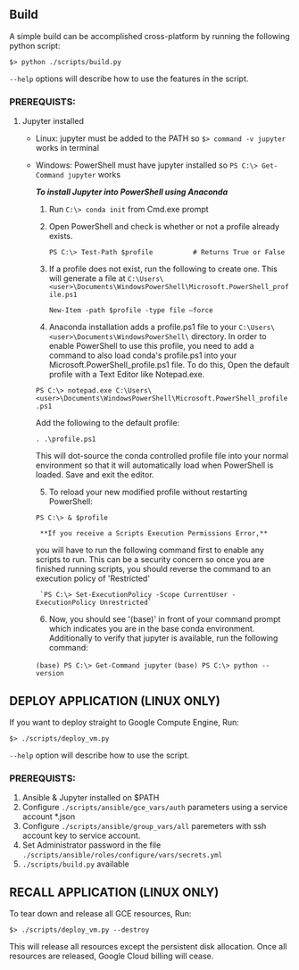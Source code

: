 ## Build
A simple build can be accomplished cross-platform by running the following python script:

`$> python ./scripts/build.py`

`--help` options will describe how to use the features in the script.

### PREREQUISTS:

1. Jupyter installed
    - Linux: jupyter must be added to the PATH so `$> command -v jupyter` works in terminal
    - Windows: PowerShell must have jupyter installed so `PS C:\> Get-Command jupyter` works

        ***To install Jupyter into PowerShell using Anaconda***
        1. Run `C:\> conda init` from Cmd.exe prompt

        2. Open PowerShell and check is whether or not a profile already exists.

            `PS C:\> Test-Path $profile          # Returns True or False`

        3. If a profile does not exist, run the following to create one.  This will generate a file at `C:\Users\<user>\Documents\WindowsPowerShell\Microsoft.PowerShell_profile.ps1`

            `New-Item -path $profile -type file –force`

        4. Anaconda installation adds a profile.ps1 file to your `C:\Users\<user>\Documents\WindowsPowerShell\` directory.  In order to enable PowerShell to use this profile, you need to add a command to also load conda's profile.ps1 into your Microsoft.PowerShell_profile.ps1 file.  To do this, Open the default profile with a Text Editor like Notepad.exe.

        `PS C:\> notepad.exe C:\Users\<user>\Documents\WindowsPowerShell\Microsoft.PowerShell_profile.ps1`

        Add the following to the default profile:

        `. .\profile.ps1`

        This will dot-source the conda controlled profile file into your normal environment so that it will automatically load when PowerShell is loaded.  Save and exit the editor.

        5. To reload your new modified profile without restarting PowerShell:

        `PS C:\> & $profile`

           **If you receive a Scripts Execution Permissions Error,**
       you will have to run the following command first to enable any scripts to run.  This can be a security concern so once you are finished running scripts, you should reverse the command to an execution policy of 'Restricted'

           `PS C:\> Set-ExecutionPolicy -Scope CurrentUser -ExecutionPolicy Unrestricted`

        6. Now, you should see '(base)' in front of your command prompt which indicates you are in the base conda environment.  Additionally to verify that jupyter is available, run the following command:

        `(base) PS C:\> Get-Command jupyter`
        `(base) PS C:\> python --version`



## DEPLOY APPLICATION (LINUX ONLY)

If you want to deploy straight to Google Compute Engine, Run:

`$> ./scripts/deploy_vm.py`

`--help` option will describe how to use the script.

### PREREQUISTS:

1. Ansible & Jupyter installed on $PATH
2. Configure `./scripts/ansible/gce_vars/auth` parameters using a service account *.json
3. Configure `./scripts/ansible/group_vars/all` paremeters with ssh account key to service account.
4. Set Administrator password in the file `./scripts/ansible/roles/configure/vars/secrets.yml`
5. `./scripts/build.py` available

## RECALL APPLICATION (LINUX ONLY)
To tear down and release all GCE resources, Run:

`$> ./scripts/deploy_vm.py --destroy`

This will release all resources except the persistent disk allocation.  Once all resources are released, Google Cloud billing will cease. 

